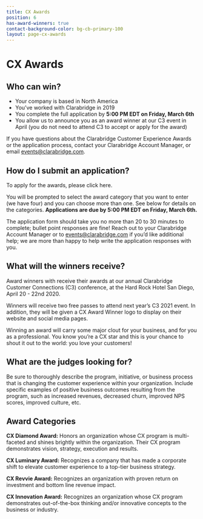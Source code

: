 ```yaml
---
title: CX Awards
position: 6
has-award-winners: true
contact-background-color: bg-cb-primary-100
layout: page-cx-awards
---
```


# CX Awards

## Who can win?

- Your company is based in North America
- You’ve worked with Clarabridge in 2019
- You complete the full application by **5:00 PM EDT on Friday, March 6th**
- You allow us to announce you as an award winner at our C3 event in April (you do not need to attend C3 to accept or apply for the award)

If you have questions about the Clarabridge Customer Experience Awards or the application process, contact your Clarabridge Account Manager, or email [events@clarabridge.com](mailto:events@clarabridge.com). 

## How do I submit an application?

To apply for the awards, please click here. 

You will be prompted to select the award category that you want to enter (we have four) and you can choose more than one. See below for details on the categories. **Applications are due by 5:00 PM EDT on Friday, March 6th.** 

The application form should take you no more than 20 to 30 minutes to complete; bullet point responses are fine! Reach out to your Clarabridge Account Manager or to [events@clarabridge.com](mailto:events@clarabridge.com) if you’d like additional help; we are more than happy to help write the application responses with you. 


## What will the winners receive? 

Award winners with receive their awards at our annual Clarabridge Customer Connections (C3) conference, at the Hard Rock Hotel San Diego, April 20 - 22nd 2020. 

Winners will receive two free passes to attend next year’s C3 2021 event. In addition, they will be given a CX Award Winner logo to display on their website and social media pages. 

Winning an award will carry some major clout for your business, and for you as a professional. You know you’re a CX star and this is your chance to shout it out to the world: you love your customers!


## What are the judges looking for?

Be sure to thoroughly describe the program, initiative, or business process that is changing the customer experience within your organization. Include specific examples of positive business outcomes resulting from the program, such as increased revenues, decreased churn, improved NPS scores, improved culture, etc. 

## Award Categories

**CX Diamond Award:** Honors an organization whose CX program is multi-faceted and shines brightly within the organization. Their CX program demonstrates vision, strategy, execution and results. 

**CX Luminary Award:** Recognizes a company that has made a corporate shift to elevate customer experience to a top-tier business strategy. 

**CX Revvie Award:** Recognizes an organization with proven return on investment and bottom line revenue impact. 

**CX Innovation Award:** Recognizes an organization whose CX program demonstrates out-of-the-box thinking and/or innovative concepts to the business or industry. 